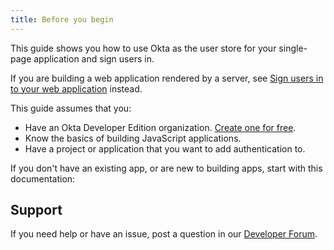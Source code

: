 ```yaml
---
title: Before you begin
---
```

This guide shows you how to use Okta as the user store for your single-page application and sign users in.

If you are building a web application rendered by a server, see [Sign users in to your web application](/docs/guides/sign-into-web-app/) instead.

This guide assumes that you:

* Have an Okta Developer Edition organization. [Create one for free](https://developer.okta.com/signup).
* Know the basics of building JavaScript applications.
* Have a project or application that you want to add authentication to.

If you don't have an existing app, or are new to building apps, start with this documentation:

<StackSelector snippet="create-app"/>

## Support

If you need help or have an issue, post a question in our [Developer Forum](https://devforum.okta.com).

<NextSectionLink/>
